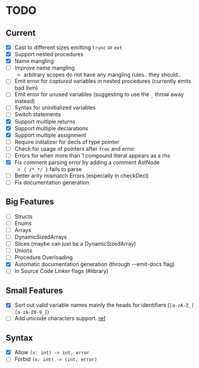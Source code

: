 
# TODO

## Current
- [x] Cast to different sizes emitting `trunc` or `ext`
- [x] Support nested procedures
- [x] Name mangling
- [ ] Improve name mangling
  - arbitrary scopes do not have any mangling rules.. they should..
- [ ] Emit error for _captured_ variables in nested procedures (currently emits bad llvm)
- [ ] Emit error for unused variables (suggesting to use the `_` throw away instead)
- [ ] Syntax for uninitialized variables
- [ ] Switch statements
- [x] Support multiple returns
- [x] Support multiple declarations
- [x] Support multiple assignment
- [ ] Require initializer for decls of type pointer
- [ ] Check for usage of pointers after `free` and error
- [ ] Errors for when more than 1 compound literal appears as a rhs
- [x] Fix comment parsing error by adding a comment AstNode
    - `{ /* */ }` fails to parse
- [ ] Better arity mismatch Errors (especially in checkDecl)
- [ ] Fix documentation generation

## Big Features
- [ ] Structs
- [ ] Enums
- [ ] Arrays
- [ ] DynamicSizedArrays
- [ ] Slices (maybe can just be a DynamicSizedArray)
- [ ] Unions
- [ ] Procedure Overloading
- [x] Automatic documentation generation (through --emit-docs flag)
- [ ] In Source Code Linker flags (#library)

## Small Features
- [x] Sort out valid variable names mainly the heads for identifiers (`[a-zA-Z_][a-zA-Z0-9_]`)
- [ ] Add unicode characters support. [ref](https://developer.apple.com/library/ios/documentation/Swift/Conceptual/Swift_Programming_Language/LexicalStructure.html)

## Syntax
- [x] Allow `(x: int) -> int, error`
- [ ] Forbid `(x: int) -> (int, error)`
